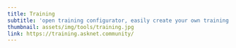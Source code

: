 ```yaml
---
title: Training
subtitle: 'open training configurator, easily create your own training plan for your workshop. Find a training module that you want to use in the workshop and determine the order. <br><i class="fas fa-exclamation-triangle"></i> Coming Soon <i class="fas fa-exclamation-triangle"></i>'
thumbnail: assets/img/tools/training.jpg
link: https://training.asknet.community/
---
```

